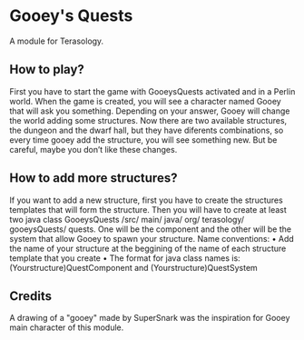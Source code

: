 #  Gooey's Quests

A module for Terasology.

## How to play?

First you have to start the game with GooeysQuests activated and in a Perlin world. When the game is created, you will see a character named Gooey that will ask you something. Depending on your answer, Gooey will change the world adding some structures. Now there are two available structures, the dungeon and the dwarf hall, but they have diferents combinations, so every time gooey add the structure, you will see something new. But be careful, maybe you don’t like these changes.

## How to add more structures?

If you want to add a new structure, first you have to create the structures templates that will form the structure. Then you will have to create at least two java class GooeysQuests /src/ main/ java/ org/ terasology/ gooeysQuests/ quests. One will be the component and the other will be the system that allow Gooey to spawn your structure.
Name conventions:
•	Add the name of your structure at the beggining of the name of each structure template that you create
•	The format for java class names is: (Yourstructure)QuestComponent and (Yourstructure)QuestSystem

## Credits

A drawing of a "gooey" made by SuperSnark was the inspiration for Gooey main character of this module.
